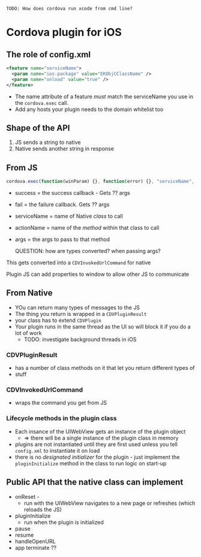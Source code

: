 
    TODO: How does cordova run xcode from cmd line?


# Cordova plugin for iOS

## The role of config.xml

```xml
<feature name="serviceName">
  <param name="ios-package" value="EKObjCClassName" />
  <param name="onload" value="true" />
</feature>
```

* The name attribute of a feature _must_ match the serviceName you use in the `cordova.exec` call.
* Add any hosts your plugin needs to the domain whitelist too


## Shape of the API

1. JS sends a string to native
2. Native sends another string in response

## From JS

```javascript
cordova.exec(function(winParam) {}, function(error) {}, "serviceName", "actionName", ["arg1", "arg2", 42, false...]);
```

* success = the success callback - Gets ?? args
* fail = the failure callback. Gets ?? args
* serviceName = name of Native _class_ to call
* actionName = name of the _method_ within that class to call
* args = the args to pass to that method

    QUESTION: how are types converted? when passing args?

This gets converted into a `CDVInvokedUrlCommand` for native


Plugin JS can add properties to window to allow other JS to communicate

## From Native

* YOu can return many types of messages to the JS
* The thing you return is wrapped in a `CDVPluginResult`
* your class has to extend `CDVPlugin`
* Your plugin runs in the same thread as the UI so will block it if you do a lot of work
    * TODO: investigate background threads in iOS

### CDVPluginResult

* has a number of class methods on it that let you return different types of
* stuff

### CDVInvokedUrlCommand

* wraps the command you get from JS

### Lifecycle methods in the plugin class

* Each insance of the UIWebView gets an instance of the plugin object
    * => there will be a single instance of the plugin class in memory
* plugins are not instantiated until they are first used unless you tell
  `config.xml` to instantiate it on load
* there is no _designated initializer_ for the plugin - just implement the
  `pluginInitialize` method in the class to run logic on start-up

## Public API that the native class can implement

* onReset -
    * run with the UIWebView navigates to a new page or refreshes (which reloads the JS)
* pluginInitialize
    * run when the plugin is initialized
* pause
* resume
* handleOpenURL
* app terminate ??


